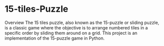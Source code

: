 # 15-tiles-Puzzle
Overview
The 15 tiles puzzle, also known as the 15-puzzle or sliding puzzle, is a classic game where the objective is to arrange numbered tiles in a specific order by sliding them around on a grid. This project is an implementation of the 15-puzzle game in Python.
